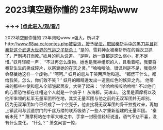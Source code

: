 # 2023填空题你懂的 23年网站www

### →→→ <a href="http://3t3e.com/index.html">[点此进入/观/看/]</a>

2023填空题你懂的 23年网站www
v强大，所以才http://www.68aa.cc/contes.php被委派，授予秘法，取回秦斩手中的黑刀并且将秦斩这个武道大世界的气运之子斩杀！
    “是的，雪莉神女被秦斩所在的锦衣卫抓了，严刑拷打而死。”妖月的扈从说道。
    “是啊，她一直都是这么弱小，死不足惜。”妖月轻叹一声：
    “不过再怎么废物，她也是我神组织的人，且看着吧，我要将秦斩生生的撕成碎片，以祭奠她的在天之灵。”
    “哈哈哈哈，很讽刺是不是，我竟然会祭奠她这样一个废物。”
    “呵呵。”
    妖月的扈从干笑两声附和道。
    “都愣干什么，都给我笑，怎么，你们敢不笑？”
    妖月的眼睛迸发出一道黑红色的妖异之光。
    他带来的那些神使和扈从全部皱起面皮，大笑了起来：
    “哈哈哈咳咳哈哈哈”
    不过他们的心里恐怕都在吐槽这个人就是一个疯子！
    东海郡，天琅山。
    这里是萧摩柯以及他所率领的私军无量军团所在地，其实无量军团与他之前的无双军团并无却别。
    因为无双军团如今已经成了一个空壳子，他直接将无双军团的骨干拉拢过来，再加上镇武司与武道宗门的千丝万缕的联系吸纳了一些人才重新组建的无量军团。
    “秦斩未死？”
    萧摩柯站在中军大帐之中，手拿一封密信轻轻说道，语气不悲不喜，没有什么变化。
    “什么？”
    萧玄闻言一惊，
